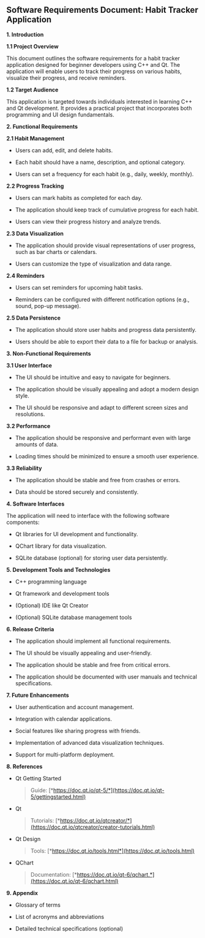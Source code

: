 **Software Requirements Document: Habit Tracker Application**
-------------------------------------------------------------

**1. Introduction**

**1.1 Project Overview**

This document outlines the software requirements for a habit tracker
application designed for beginner developers using C++ and Qt. The
application will enable users to track their progress on various habits,
visualize their progress, and receive reminders.

**1.2 Target Audience**

This application is targeted towards individuals interested in learning
C++ and Qt development. It provides a practical project that
incorporates both programming and UI design fundamentals.

**2. Functional Requirements**

**2.1 Habit Management**

-   Users can add, edit, and delete habits.

-   Each habit should have a name, description, and optional category.

-   Users can set a frequency for each habit (e.g., daily, weekly, monthly).

**2.2 Progress Tracking**

-   Users can mark habits as completed for each day.

-   The application should keep track of cumulative progress for each habit.

-   Users can view their progress history and analyze trends.

**2.3 Data Visualization**

-   The application should provide visual representations of user progress, such as bar charts or calendars.

-   Users can customize the type of visualization and data range.

**2.4 Reminders**

-   Users can set reminders for upcoming habit tasks.

-   Reminders can be configured with different notification options (e.g., sound, pop-up message).

**2.5 Data Persistence**

-   The application should store user habits and progress data persistently.

-   Users should be able to export their data to a file for backup or analysis.

**3. Non-Functional Requirements**

**3.1 User Interface**

-   The UI should be intuitive and easy to navigate for beginners.

-   The application should be visually appealing and adopt a modern design style.

-   The UI should be responsive and adapt to different screen sizes and resolutions.

**3.2 Performance**

-   The application should be responsive and performant even with large amounts of data.

-   Loading times should be minimized to ensure a smooth user experience.

**3.3 Reliability**

-   The application should be stable and free from crashes or errors.

-   Data should be stored securely and consistently.

**4. Software Interfaces**

The application will need to interface with the following software
components:

-   Qt libraries for UI development and functionality.

-   QChart library for data visualization.

-   SQLite database (optional) for storing user data persistently.

**5. Development Tools and Technologies**

-   C++ programming language

-   Qt framework and development tools

-   (Optional) IDE like Qt Creator

-   (Optional) SQLite database management tools

**6. Release Criteria**

-   The application should implement all functional requirements.

-   The UI should be visually appealing and user-friendly.

-   The application should be stable and free from critical errors.

-   The application should be documented with user manuals and technical specifications.

**7. Future Enhancements**

-   User authentication and account management.

-   Integration with calendar applications.

-   Social features like sharing progress with friends.

-   Implementation of advanced data visualization techniques.

-   Support for multi-platform deployment.

**8. References**

-   Qt Getting Started
    > Guide: [*https://doc.qt.io/qt-5/*](https://doc.qt.io/qt-5/gettingstarted.html)

-   Qt
    > Tutorials: [*https://doc.qt.io/qtcreator/*](https://doc.qt.io/qtcreator/creator-tutorials.html)

-   Qt Design
    > Tools: [*https://doc.qt.io/tools.html*](https://doc.qt.io/tools.html)

-   QChart
    > Documentation: [*https://doc.qt.io/qt-6/qchart.*](https://doc.qt.io/qt-6/qchart.html)

**9. Appendix**

-   Glossary of terms

-   List of acronyms and abbreviations

-   Detailed technical specifications (optional)
